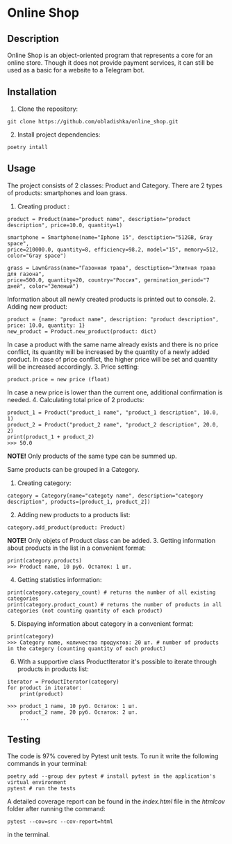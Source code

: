 # Online Shop

## Description

Online Shop is an object-oriented program that represents a core for an online store. Though it does not provide 
payment services, it can still be used as a basic for a website to a Telegram bot.

## Installation

1. Clone the repository:
```
git clone https://github.com/obladishka/online_shop.git
```
2. Install project dependencies:
```commandline
poetry intall
```

## Usage

The project consists of 2 classes: Product and Category. There are 2 types of products: smartphones and loan grass.

1. Creating product :
```commandline
product = Product(name="product name", description="product description", price=10.0, quantity=1)

smartphone = Smartphone(name="Iphone 15", desctiption="512GB, Gray space", 
price=210000.0, quantity=8, efficiency=98.2, model="15", memory=512, color="Gray space")

grass = LawnGrass(name="Газонная трава", desctiption="Элитная трава для газона", 
price=500.0, quantity=20, country="Россия", germination_period="7 дней", color="Зеленый")
```
Information about all newly created products is printed out to console.
2. Adding new product:
```commandline
product = {name: "product name", description: "product description", price: 10.0, quantity: 1}
new_product = Product.new_product(product: dict)
```
In case a product with the same name already exists and there is no price conflict, its quantity will be increased 
by the quantity of a newly added product. In case of price conflict, the higher price will be set and quantity will be 
increased accordingly.
3. Price setting:
```commandline
product.price = new price (float)
```
In case a new price is lower than the current one, additional confirmation is needed.
4. Calculating total price of 2 products:
```commandline
product_1 = Product("product_1 name", "product_1 description", 10.0, 1)
product_2 = Product("product_2 name", "product_2 description", 20.0, 2)
print(product_1 + product_2)
>>> 50.0
```
**NOTE!** Only products of the same type can be summed up.

Same products can be grouped in a Category.
1. Creating category:
```commandline
category = Category(name="categoty name", description="category description", products=[product_1, product_2])
```
2. Adding new products to a products list:
```commandline
category.add_product(product: Product)
```
**NOTE!** Only objets of Product class can be added.
3. Getting information about products in the list in a convenient format:
```commandline
print(category.products)
>>> Product name, 10 руб. Остаток: 1 шт.
```
4. Getting statistics information:
```commandline
print(category.category_count) # returns the number of all existing categories
print(category.product_count) # returns the number of products in all categories (not counting quantity of each product)
```
5. Dispaying information about category in a convenient format:
```commandline
print(category)
>>> Category name, количество продуктов: 20 шт. # number of products in the category (counting quantity of each product)
```
6. With a supportive class ProductIterator it's possible to iterate through products in products list:
```commandline
iterator = ProductIterator(category)
for product in iterator:
    print(product)
    
>>> product_1 name, 10 руб. Остаток: 1 шт.
    product_2 name, 20 руб. Остаток: 2 шт.
    ...
```

## Testing

The code is 97% covered by Pytest unit tests. To run it write the following commands in your terminal:
```
poetry add --group dev pytest # install pytest in the application's virtual environment
pytest # run the tests
```
A detailed coverage report can be found in the *index.html* file in the *htmlcov* folder after running the command:
```commandline
pytest --cov=src --cov-report=html
```
in the terminal.